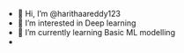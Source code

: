 - 👋 Hi, I’m @harithaareddy123
- 👀 I’m interested in Deep learning
- 🌱 I’m currently learning Basic ML modelling
- 

<!---
harithaareddy123/harithaareddy123 is a ✨ special ✨ repository because its `README.md` (this file) appears on your GitHub profile.
You can click the Preview link to take a look at your changes.
--->
